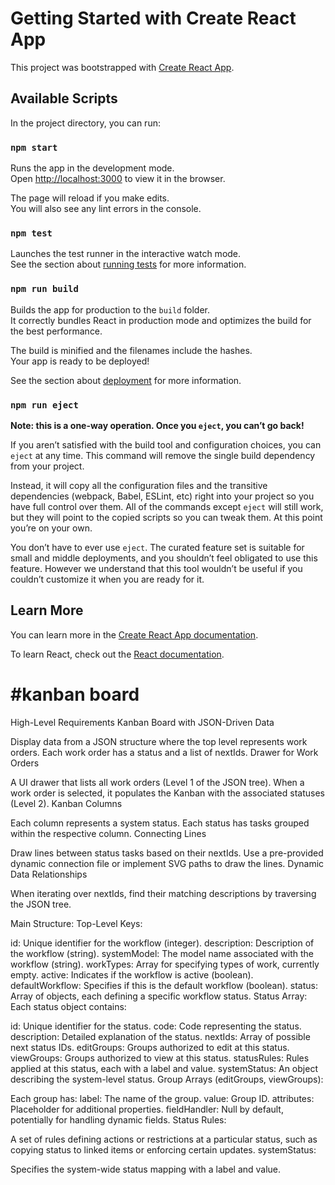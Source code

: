 # Getting Started with Create React App

This project was bootstrapped with [Create React App](https://github.com/facebook/create-react-app).

## Available Scripts

In the project directory, you can run:

### `npm start`

Runs the app in the development mode.\
Open [http://localhost:3000](http://localhost:3000) to view it in the browser.

The page will reload if you make edits.\
You will also see any lint errors in the console.

### `npm test`

Launches the test runner in the interactive watch mode.\
See the section about [running tests](https://facebook.github.io/create-react-app/docs/running-tests) for more information.

### `npm run build`

Builds the app for production to the `build` folder.\
It correctly bundles React in production mode and optimizes the build for the best performance.

The build is minified and the filenames include the hashes.\
Your app is ready to be deployed!

See the section about [deployment](https://facebook.github.io/create-react-app/docs/deployment) for more information.

### `npm run eject`

**Note: this is a one-way operation. Once you `eject`, you can’t go back!**

If you aren’t satisfied with the build tool and configuration choices, you can `eject` at any time. This command will remove the single build dependency from your project.

Instead, it will copy all the configuration files and the transitive dependencies (webpack, Babel, ESLint, etc) right into your project so you have full control over them. All of the commands except `eject` will still work, but they will point to the copied scripts so you can tweak them. At this point you’re on your own.

You don’t have to ever use `eject`. The curated feature set is suitable for small and middle deployments, and you shouldn’t feel obligated to use this feature. However we understand that this tool wouldn’t be useful if you couldn’t customize it when you are ready for it.

## Learn More

You can learn more in the [Create React App documentation](https://facebook.github.io/create-react-app/docs/getting-started).

To learn React, check out the [React documentation](https://reactjs.org/).


# #kanban board

High-Level Requirements
Kanban Board with JSON-Driven Data

Display data from a JSON structure where the top level represents work orders.
Each work order has a status and a list of nextIds.
Drawer for Work Orders

A UI drawer that lists all work orders (Level 1 of the JSON tree).
When a work order is selected, it populates the Kanban with the associated statuses (Level 2).
Kanban Columns

Each column represents a system status.
Each status has tasks grouped within the respective column.
Connecting Lines

Draw lines between status tasks based on their nextIds.
Use a pre-provided dynamic connection file or implement SVG paths to draw the lines.
Dynamic Data Relationships

When iterating over nextIds, find their matching descriptions by traversing the JSON tree.

Main Structure:
Top-Level Keys:

id: Unique identifier for the workflow (integer).
description: Description of the workflow (string).
systemModel: The model name associated with the workflow (string).
workTypes: Array for specifying types of work, currently empty.
active: Indicates if the workflow is active (boolean).
defaultWorkflow: Specifies if this is the default workflow (boolean).
status: Array of objects, each defining a specific workflow status.
Status Array: Each status object contains:

id: Unique identifier for the status.
code: Code representing the status.
description: Detailed explanation of the status.
nextIds: Array of possible next status IDs.
editGroups: Groups authorized to edit at this status.
viewGroups: Groups authorized to view at this status.
statusRules: Rules applied at this status, each with a label and value.
systemStatus: An object describing the system-level status.
Group Arrays (editGroups, viewGroups):

Each group has:
label: The name of the group.
value: Group ID.
attributes: Placeholder for additional properties.
fieldHandler: Null by default, potentially for handling dynamic fields.
Status Rules:

A set of rules defining actions or restrictions at a particular status, such as copying status to linked items or enforcing certain updates.
systemStatus:

Specifies the system-wide status mapping with a label and value.